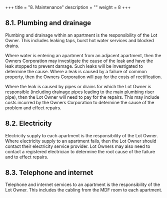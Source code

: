 +++
title = "8. Maintenance"
description = ""
weight = 8
+++

## 8.1.	Plumbing and drainage
Plumbing and drainage within an apartment is the responsibility of the Lot Owner. This includes leaking taps, burst hot water services and blocked drains.

Where water is entering an apartment from an adjacent apartment, then the Owners Corporation may investigate the cause of the leak and have the leak stopped to prevent damage. Such leaks will be investigated to determine the cause. 
Where a leak is caused by a failure of common property, then the Owners Corporation will pay for the costs of rectification. 

Where the leak is caused by pipes or drains for which the Lot Owner is responsible (including drainage pipes leading to the main plumbing riser pipe), then the Lot Owner will need to pay for the repairs. This may include costs incurred by the Owners Corporation to determine the cause of the problem and effect repairs.
## 8.2.	Electricity
Electricity supply to each apartment is the responsibility of the Lot Owner. Where electricity supply to an apartment fails, then the Lot Owner should contact their electricity service provider. Lot Owners may also need to contact a registered electrician to determine the root cause of the failure and to effect repairs.
## 8.3.	Telephone and internet
Telephone and internet services to an apartment is the responsibility of the Lot Owner. This includes the cabling from the MDF room to each apartment.

